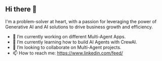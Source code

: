 ## Hi there 👋

I'm a problem-solver at heart, with a passion for leveraging the power of Generative AI and AI solutions to drive business growth and efficiency.

- 🔭 I’m currently working on different Multi-Agent Apps.
- 🌱 I’m currently learning how to build AI Agents with CrewAI.
- 👯 I’m looking to collaborate on Multi-Agent projects.
- 📫 How to reach me: https://www.linkedin.com/feed/


<!--
**AnjaBuckley/AnjaBuckley** is a ✨ _special_ ✨ repository because its `README.md` (this file) appears on your GitHub profile.

Here are some ideas to get you started:

- 🔭 I’m currently working on ...
- 🌱 I’m currently learning ...
- 👯 I’m looking to collaborate on ...
- 🤔 I’m looking for help with ...
- 💬 Ask me about ...
- 📫 How to reach me: ...
- 😄 Pronouns: ...
- ⚡ Fun fact: ...
-->
